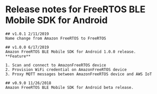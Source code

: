 # Release notes for FreeRTOS BLE Mobile SDK for Android

    ## v1.0.1 2/11/2019
    Name change from Amazon FreeRTOS to FreeRTOS

    ## v1.0.0 6/17/2019
    Amazon FreeRTOS BLE Mobile SDK for Android 1.0.0 release.
    **Feature**

    1. Scan and connect to AmazonFreeRTOS device
    2. Provision WiFi credential on AmazonFreeRTOS device
    3. Proxy MQTT messages between AmazonFreeRTOS device and AWS IoT

    ## v0.9.0 11/26/2018
    Amazon FreeRTOS BLE Mobile SDK for Android beta release.
